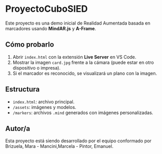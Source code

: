 # ProyectoCuboSIED

Este proyecto es una demo inicial de Realidad Aumentada basada en marcadores usando **MindAR.js** y **A-Frame**.

## Cómo probarlo

1. Abrir `index.html` con la extensión **Live Server** en VS Code.
2. Mostrar la imagen `card.jpg` frente a la cámara (puede estar en otro dispositivo o impresa).
3. Si el marcador es reconocido, se visualizará un plano con la imagen.

## Estructura

- `index.html`: archivo principal.
- `/assets`: imágenes y modelos.
- `/markers`: archivos `.mind` generados con imágenes personalizadas.

## Autor/a

Esta proyecto está siendo desarrollado por el equipo conformado por Brizuela, Mara - Mancini,Marcela - Pintor, Emanuel.
